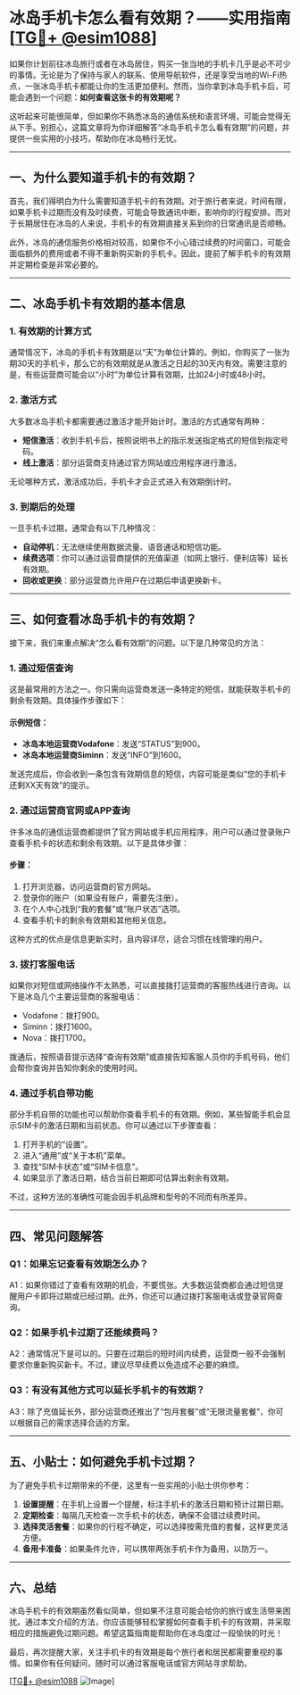 # 冰岛手机卡怎么看有效期？——实用指南[[TG💪+ @esim1088](https://t.me/s/esim1088)]

如果你计划前往冰岛旅行或者在冰岛居住，购买一张当地的手机卡几乎是必不可少的事情。无论是为了保持与家人的联系、使用导航软件，还是享受当地的Wi-Fi热点，一张冰岛手机卡都能让你的生活更加便利。然而，当你拿到冰岛手机卡后，可能会遇到一个问题：**如何查看这张卡的有效期呢？**

这听起来可能很简单，但如果你不熟悉冰岛的通信系统和语言环境，可能会觉得无从下手。别担心，这篇文章将为你详细解答“冰岛手机卡怎么看有效期”的问题，并提供一些实用的小技巧，帮助你在冰岛畅行无忧。

---

## 一、为什么要知道手机卡的有效期？

首先，我们得明白为什么需要知道手机卡的有效期。对于旅行者来说，时间有限，如果手机卡过期而没有及时续费，可能会导致通讯中断，影响你的行程安排。而对于长期居住在冰岛的人来说，手机卡的有效期直接关系到你的日常通讯是否顺畅。

此外，冰岛的通信服务价格相对较高，如果你不小心错过续费的时间窗口，可能会面临额外的费用或者不得不重新购买新的手机卡。因此，提前了解手机卡的有效期并定期检查是非常必要的。

---

## 二、冰岛手机卡有效期的基本信息

### 1. **有效期的计算方式**
通常情况下，冰岛的手机卡有效期是以“天”为单位计算的。例如，你购买了一张为期30天的手机卡，那么它的有效期就是从激活之日起的30天内有效。需要注意的是，有些运营商可能会以“小时”为单位计算有效期，比如24小时或48小时。

### 2. **激活方式**
大多数冰岛手机卡都需要通过激活才能开始计时。激活的方式通常有两种：
- **短信激活**：收到手机卡后，按照说明书上的指示发送指定格式的短信到指定号码。
- **线上激活**：部分运营商支持通过官方网站或应用程序进行激活。

无论哪种方式，激活成功后，手机卡才会正式进入有效期倒计时。

### 3. **到期后的处理**
一旦手机卡过期，通常会有以下几种情况：
- **自动停机**：无法继续使用数据流量、语音通话和短信功能。
- **续费选项**：你可以通过运营商提供的充值渠道（如网上银行、便利店等）延长有效期。
- **回收或更换**：部分运营商允许用户在过期后申请更换新卡。

---

## 三、如何查看冰岛手机卡的有效期？

接下来，我们来重点解决“怎么看有效期”的问题。以下是几种常见的方法：

### 1. **通过短信查询**
这是最常用的方法之一。你只需向运营商发送一条特定的短信，就能获取手机卡的剩余有效期。具体操作步骤如下：

#### 示例短信：
- **冰岛本地运营商Vodafone**：发送“STATUS”到900。
- **冰岛本地运营商Siminn**：发送“INFO”到1600。

发送完成后，你会收到一条包含有效期信息的短信，内容可能是类似“您的手机卡还剩XX天有效”的提示。

### 2. **通过运营商官网或APP查询**
许多冰岛的通信运营商都提供了官方网站或手机应用程序，用户可以通过登录账户查看手机卡的状态和剩余有效期。以下是具体步骤：

#### 步骤：
1. 打开浏览器，访问运营商的官方网站。
2. 登录你的账户（如果没有账户，需要先注册）。
3. 在个人中心找到“我的套餐”或“账户状态”选项。
4. 查看手机卡的剩余有效期和其他相关信息。

这种方式的优点是信息更新实时，且内容详尽，适合习惯在线管理的用户。

### 3. **拨打客服电话**
如果你对短信或网络操作不太熟悉，可以直接拨打运营商的客服热线进行咨询。以下是冰岛几个主要运营商的客服电话：

- Vodafone：拨打900。
- Siminn：拨打1600。
- Nova：拨打1700。

拨通后，按照语音提示选择“查询有效期”或直接告知客服人员你的手机号码，他们会帮你查询并告知你剩余的使用时间。

### 4. **通过手机自带功能**
部分手机自带的功能也可以帮助你查看手机卡的有效期。例如，某些智能手机会显示SIM卡的激活日期和当前状态。你可以通过以下步骤查看：

1. 打开手机的“设置”。
2. 进入“通用”或“关于本机”菜单。
3. 查找“SIM卡状态”或“SIM卡信息”。
4. 如果显示了激活日期，结合当前日期即可估算出剩余有效期。

不过，这种方法的准确性可能会因手机品牌和型号的不同而有所差异。

---

## 四、常见问题解答

### Q1：如果忘记查看有效期怎么办？
A1：如果你错过了查看有效期的机会，不要慌张。大多数运营商都会通过短信提醒用户卡即将过期或已经过期。此外，你还可以通过拨打客服电话或登录官网查询。

### Q2：如果手机卡过期了还能续费吗？
A2：通常情况下是可以的。只要在过期后的短时间内续费，运营商一般不会强制要求你重新购买新卡。不过，建议尽早续费以免造成不必要的麻烦。

### Q3：有没有其他方式可以延长手机卡的有效期？
A3：除了充值延长外，部分运营商还推出了“包月套餐”或“无限流量套餐”，你可以根据自己的需求选择合适的方案。

---

## 五、小贴士：如何避免手机卡过期？

为了避免手机卡过期带来的不便，这里有一些实用的小贴士供你参考：

1. **设置提醒**：在手机上设置一个提醒，标注手机卡的激活日期和预计过期日期。
2. **定期检查**：每隔几天检查一次手机卡的状态，确保不会错过续费时间。
3. **选择灵活套餐**：如果你的行程不确定，可以选择按需充值的套餐，这样更灵活方便。
4. **备用卡准备**：如果条件允许，可以携带两张手机卡作为备用，以防万一。

---

## 六、总结

冰岛手机卡的有效期虽然看似简单，但如果不注意可能会给你的旅行或生活带来困扰。通过本文介绍的方法，你应该能够轻松掌握如何查看手机卡的有效期，并采取相应的措施避免过期问题。希望这篇指南能帮助你在冰岛度过一段愉快的时光！

最后，再次提醒大家，关注手机卡的有效期是每个旅行者和居民都需要重视的事情。如果你有任何疑问，随时可以通过客服电话或官方网站寻求帮助。

[[TG💪+ @esim1088](https://t.me/s/esim1088) ![Image](https://i.postimg.cc/4NQfJmqS/Snipaste-2025-05-13-00-14-12.png)]